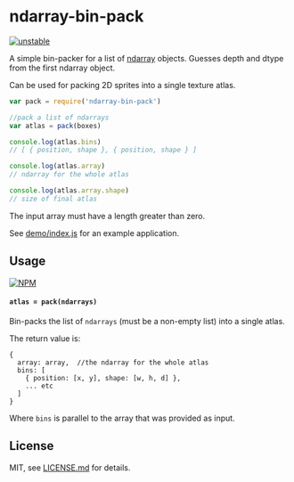 # ndarray-bin-pack

[![unstable](http://badges.github.io/stability-badges/dist/unstable.svg)](http://github.com/badges/stability-badges)

A simple bin-packer for a list of [ndarray](https://www.npmjs.com/package/ndarray) objects. Guesses depth and dtype from the first ndarray object.

Can be used for packing 2D sprites into a single texture atlas.

```js
var pack = require('ndarray-bin-pack')

//pack a list of ndarrays
var atlas = pack(boxes)

console.log(atlas.bins)
// [ { position, shape }, { position, shape } ]

console.log(atlas.array)
// ndarray for the whole atlas

console.log(atlas.array.shape)
// size of final atlas
```

The input array must have a length greater than zero. 

See [demo/index.js](demo/index.js) for an example application.

## Usage

[![NPM](https://nodei.co/npm/ndarray-bin-pack.png)](https://www.npmjs.com/package/ndarray-bin-pack)

#### `atlas = pack(ndarrays)`

Bin-packs the list of `ndarrays` (must be a non-empty list) into a single atlas. 

The return value is:

```
{
  array: array,  //the ndarray for the whole atlas
  bins: [ 
    { position: [x, y], shape: [w, h, d] },
    ... etc
  ]
}
```

Where `bins` is parallel to the array that was provided as input.

## License

MIT, see [LICENSE.md](http://github.com/Jam3/ndarray-bin-pack/blob/master/LICENSE.md) for details.
